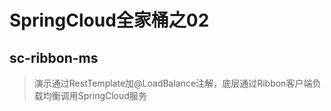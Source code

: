 # SpringCloud全家桶之02
## sc-ribbon-ms
> 演示通过RestTemplate加@LoadBalance注解，底层通过Ribbon客户端负载均衡调用SpringCloud服务